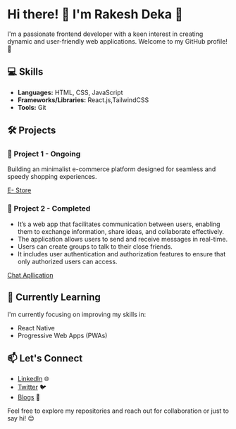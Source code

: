 # Hi there! 👋 I'm Rakesh Deka :bust_in_silhouette:

I'm a passionate frontend developer with a keen interest in creating dynamic and user-friendly web applications. Welcome to my GitHub profile! 🚀

## 💻 Skills

- **Languages:** HTML, CSS, JavaScript
- **Frameworks/Libraries:** React.js,TailwindCSS
- **Tools:** Git

## 🛠️ Projects

### 🚀 Project 1 - Ongoing

 Building an minimalist e-commerce platform designed for seamless and speedy shopping experiences.

[E- Store](https://github.com/rakeshdeka/EcommerceApp-Frontend)

### 🌟 Project 2 - Completed

- It’s a web app that facilitates communication between users, enabling them to exchange information, share ideas,
and collaborate effectively.
- The application allows users to send and receive messages in real-time.
- Users can create groups to talk to their close friends.
- It includes user authentication and authorization features to ensure that only authorized users can access.


[Chat Apllication](https://github.com/rakeshdeka/mern-chat-app)
## 🌱 Currently Learning

I'm currently focusing on improving my skills in:

- React Native
- Progressive Web Apps (PWAs)

## 📫 Let's Connect

- [LinkedIn](https://www.linkedin.com/in/irakeshdeka/) 🌐
- [Twitter](https://twitter.com/irakeshdeka/) 🐦
- [Blogs](https://rakeshdeka.hashnode.dev/) :memo:

Feel free to explore my repositories and reach out for collaboration or just to say hi! 😊
